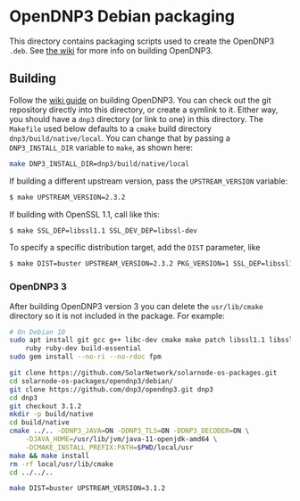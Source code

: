 # OpenDNP3 Debian packaging

This directory contains packaging scripts used to create the OpenDNP3 `.deb`.
See [the wiki][wiki-docs] for more info on building OpenDNP3.

## Building

Follow the [wiki guide][wiki-docs] on building OpenDNP3. You can check out the git
repository directly into this directory, or create a symlink to it. Either way, you
should have a `dnp3` directory (or link to one) in this directory. The `Makefile`
used below defaults to a `cmake` build directory `dnp3/build/native/local`. You
can change that by passing a `DNP3_INSTALL_DIR` variable to `make`, as shown here:


```sh
make DNP3_INSTALL_DIR=dnp3/build/native/local
```

If building a different upstream version, pass the `UPSTREAM_VERSION` variable:

```sh
$ make UPSTREAM_VERSION=2.3.2
```

If building with OpenSSL 1.1, call like this:

```sh
$ make SSL_DEP=libssl1.1 SSL_DEV_DEP=libssl-dev
```

To specify a specific distribution target, add the `DIST` parameter, like

```sh
$ make DIST=buster UPSTREAM_VERSION=2.3.2 PKG_VERSION=1 SSL_DEP=libssl1.1 SSL_DEV_DEP=libssl-dev
```

### OpenDNP3 3

After building OpenDNP3 version 3 you can delete the `usr/lib/cmake` directory so it is not included
in the package. For example:

```sh
# On Debian 10
sudo apt install git gcc g++ libc-dev cmake make patch libssl1.1 libssl-dev openjdk-11-jdk maven \
    ruby ruby-dev build-essential
sudo gem install --no-ri --no-rdoc fpm

git clone https://github.com/SolarNetwork/solarnode-os-packages.git
cd solarnode-os-packages/opendnp3/debian/
git clone https://github.com/dnp3/opendnp3.git dnp3
cd dnp3
git checkout 3.1.2
mkdir -p build/native
cd build/native
cmake ../.. -DDNP3_JAVA=ON -DDNP3_TLS=ON -DDNP3_DECODER=ON \
    -DJAVA_HOME=/usr/lib/jvm/java-11-openjdk-amd64 \
    -DCMAKE_INSTALL_PREFIX:PATH=$PWD/local/usr
make && make install
rm -rf local/usr/lib/cmake
cd ../../..

make DIST=buster UPSTREAM_VERSION=3.1.2
```

[wiki-docs]: https://github.com/SolarNetworkFoundation/solarnetwork-ops/wiki/OpenDNP3-Debian-Packaging

